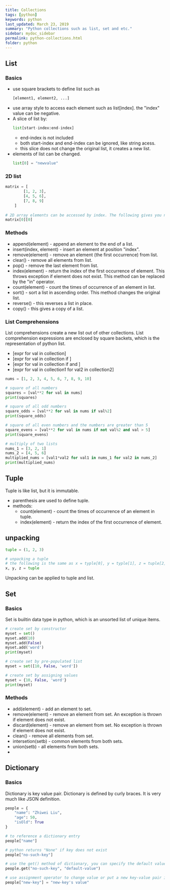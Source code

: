 ```yaml
---
title: Collections
tags: [python]
keywords: python
last_updated: March 23, 2019
summary: "Python collections such as list, set and etc."
sidebar: mydoc_sidebar
permalink: python-collections.html
folder: python
---
```


## List
### Basics
* use square brackets to define list such as
    ```python
    [element1, element2, ...]
    ```
* use array style to access each element such as list[index]. the "index" value can be negative.
* A slice of list by:
    ```python
    list[start-index:end-index]
    ``` 
    * end-index is not included
    * both start-index and end-index can be ignored, like string acess. 
    * this slice does not change the original list, it creates a new list.
* elements of list can be changed.
    ```python
    list[0] = "newvalue"
    ```
    
### 2D list
```python
matrix = [
        [1, 2, 3], 
        [4, 5, 6], 
        [7, 8, 9]
    ]
    
# 2D array elements can be accessed by index. The following gives you number 1
matrix[0][0]
```

### Methods
* append(element) - append an element to the end of a list.
* insert(index, element) - insert an element at position "index".
* remove(element) - remove an element (the first occurrence) from list.
* clear() - remove all elements from list.
* pop() - remove the last element from list.
* index(element) - return the index of the first occurrence of element. This throws exception if element does not exist.
    This method can be replaced by the "in" operator.
* count(element) - count the times of occurrence of an element in list.
* sort() - sort a list in ascending order. This method changes the original list.
* reverse() - this reverses a list in place.
* copy() - this gives a copy of a list.

### List Comprehensions
List comprehensions create a new list out of other collections. List comprehension expressions are 
enclosed by square backets, which is the representation of python list.

* [expr for val in collection]
* [expr for val in collection if <test>]
* [expr for val in collection if <test1> and <test2>]
* [expr for val in collection1 for val2 in collection2]
```python
nums = [1, 2, 3, 4, 5, 6, 7, 8, 9, 10]

# square of all numbers
squares = [val**2 for val in nums]
print(squares)

# square of all odd numbers
square_odds = [val**2 for val in nums if val%2]
print(square_odds)

# square of all even numbers and the numbers are greater than 5
square_evens = [val**2 for val in nums if not val%2 and val > 5]
print(square_evens)

# multiply of two lists
nums_1 = [3, 2, 1]
nums_2 = [4, 5, 6]
multiplied_nums = [val1*val2 for val1 in nums_1 for val2 in nums_2]
print(multiplied_nums)
```

## Tuple
Tuple is like list, but it is immutable.
* parenthesis are used to define tuple. 
* methods: 
    * count(element) - count the times of occurrence of an element in tuple.
    * index(element) - return the index of the first occurrence of element.
    
## unpacking 
```python
tuple = (1, 2, 3)

# unpacking a tuple
# the following is the same as x = typle[0], y = typle[1], z = tuple[2]
x, y, z = tuple
```
Unpacking can be applied to tuple and list.

## Set
### Basics
Set is builtin data type in python, which is an unsorted list of unique items. 
```python
# create set by constructor
myset = set()
myset.add(10)
myset.add(False)
myset.add('word')
print(myset)

# create set by pre-populated list
myset = set([10, False, 'word'])

# create set by assigning values
myset = {10, False, 'word'}
print(myset)
```

### Methods
* add(element) - add an element to set.
* remove(element) - remove an element from set. An exception is thrown if element does not exist.
* discard(element) - remove an element from set. No exception is thrown if element does not exist.
* clean() - remove all elements from set.
* intersetion(setb) - common elements from both sets.
* union(setb) - all elements from both sets.
* 
## Dictionary
### Basics
Dictionary is key value pair. Dictionary is defined by curly braces. It is very much like JSON definition.
```python
people = {
    "name": "Zhiwei Liu",
    "age": 50, 
    "isOld": True
}

# to reference a dictionary entry
people["name"]

# python returns "None" if key does not exist
people["no-such-key"]

# use the get() method of dictionary, you can specify the default value if key does not exit
people.get("no-such-key", "default-value")

# use assignment operator to change value or put a new key-value pair into dictionary
people["new-key"] = "new-key's value"
```

